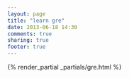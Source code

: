 ```yaml
---
layout: page
title: "learn gre"
date: 2013-06-18 14:30
comments: true
sharing: true
footer: true
---
```

{% render_partial _partials/gre.html %}